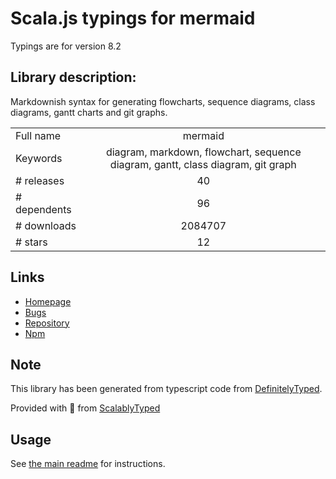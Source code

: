
# Scala.js typings for mermaid

Typings are for version 8.2

## Library description:
Markdownish syntax for generating flowcharts, sequence diagrams, class diagrams, gantt charts and git graphs.

|                    |                 |
| ------------------ | :-------------: |
| Full name          | mermaid |
| Keywords           | diagram, markdown, flowchart, sequence diagram, gantt, class diagram, git graph |
| # releases         | 40 |
| # dependents       | 96 |
| # downloads        | 2084707 |
| # stars            | 12 |

## Links
- [Homepage](https://github.com/knsv/mermaid#readme)
- [Bugs](https://github.com/knsv/mermaid/issues)
- [Repository](https://github.com/knsv/mermaid)
- [Npm](https://www.npmjs.com/package/mermaid)
    


## Note
This library has been generated from typescript code from [DefinitelyTyped](https://definitelytyped.org).

Provided with :purple_heart: from [ScalablyTyped](https://github.com/oyvindberg/ScalablyTyped)

## Usage
See [the main readme](../../readme.md) for instructions.


